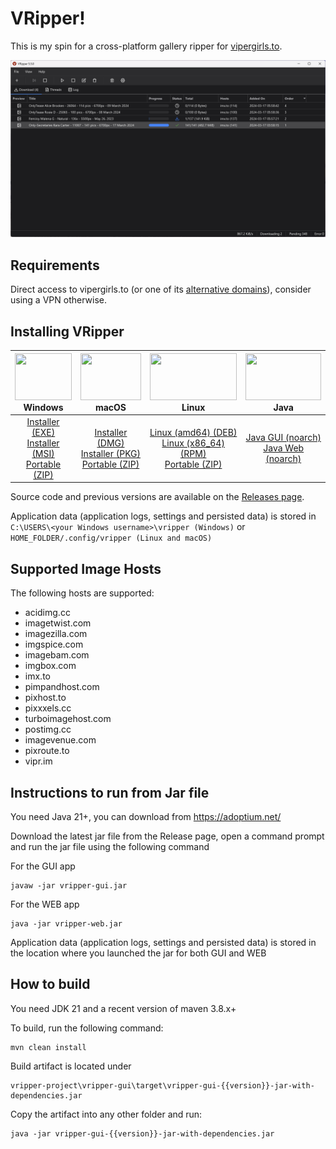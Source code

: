 # VRipper!

This is my spin for a cross-platform gallery ripper for [vipergirls.to](https://vipergirls.to).


![GitHub Image](/image.png)


## Requirements
Direct access to vipergirls.to (or one of its [alternative domains](https://vipergirls.to/threads/5887340)), consider using a VPN otherwise.

## Installing VRipper

<img src="https://github.com/stashapp/stash/raw/develop/docs/readme_assets/windows_logo.svg" width="100%" height="75"> Windows | <img src="https://github.com/stashapp/stash/raw/develop/docs/readme_assets/mac_logo.svg" width="100%" height="75"> macOS | <img src="https://github.com/stashapp/stash/raw/develop/docs/readme_assets/linux_logo.svg" width="100%" height="75"> Linux  | <img src="https://images.vexels.com/media/users/3/166401/isolated/preview/b82aa7ac3f736dd78570dd3fa3fa9e24-java-programming-language-icon-by-vexels.png" width="100%" height="75"> Java
:---:|:---:|:---:|:---:
[Installer (EXE)](https://github.com/death-claw/vripper-project/releases/download/5.5.0/vripper-windows-installer-5.5.0.exe) <br /> [Installer (MSI)](https://github.com/death-claw/vripper-project/releases/download/5.5.0/vripper-windows-installer-5.5.0.msi) <br /> [Portable (ZIP)](https://github.com/death-claw/vripper-project/releases/download/5.5.0/vripper-windows-portable-5.5.0.zip) | [Installer (DMG)](https://github.com/death-claw/vripper-project/releases/download/5.5.0/vripper-macos-5.5.0.dmg) <br /> [Installer (PKG)](https://github.com/death-claw/vripper-project/releases/download/5.5.0/vripper-macos-5.5.0.pkg) <br /> [Portable (ZIP)](https://github.com/death-claw/vripper-project/releases/download/5.5.0/vripper-macos-portable-5.5.0.zip)  | [Linux (amd64) (DEB)](https://github.com/death-claw/vripper-project/releases/download/5.5.0/vripper-linux-5.5.0_amd64.deb) <br /> [Linux (x86_64) (RPM)](https://github.com/death-claw/vripper-project/releases/download/5.5.0/vripper-linux-5.5.0.x86_64.rpm) <br /> [Portable (ZIP)](https://github.com/death-claw/vripper-project/releases/download/5.5.0/vripper-linux-portable-5.5.0.zip) | [Java GUI (noarch)](https://github.com/death-claw/vripper-project/releases/download/5.5.0/vripper-noarch-gui-5.5.0.jar) <br /> [Java Web (noarch)](https://github.com/death-claw/vripper-project/releases/download/5.5.0/vripper-noarch-web-5.5.0.jar)

Source code and previous versions are available on the [Releases page](https://github.com/death-claw/vripper-project/releases).  

Application data (application logs, settings and persisted data) is stored in `C:\USERS\<your Windows username>\vripper (Windows)` or `HOME_FOLDER/.config/vripper (Linux and macOS)`


## Supported Image Hosts
The following hosts are supported:
* acidimg.cc  
* imagetwist.com  
* imagezilla.com  
* imgspice.com  
* imagebam.com  
* imgbox.com  
* imx.to  
* pimpandhost.com  
* pixhost.to  
* pixxxels.cc  
* turboimagehost.com  
* postimg.cc  
* imagevenue.com  
* pixroute.to  
* vipr.im  

## Instructions to run from Jar file
You need Java 21+, you can download from https://adoptium.net/

Download the latest jar file from the Release page, open a command prompt and run the jar file using the following command

For the GUI app

    javaw -jar vripper-gui.jar

For the WEB app

    java -jar vripper-web.jar

Application data (application logs, settings and persisted data) is stored in the location where you launched the jar for both GUI and WEB


## How to build

You need JDK 21 and a recent version of maven 3.8.x+

To build, run the following command:

    mvn clean install

Build artifact is located under

    vripper-project\vripper-gui\target\vripper-gui-{{version}}-jar-with-dependencies.jar

Copy the artifact into any other folder and run:

    java -jar vripper-gui-{{version}}-jar-with-dependencies.jar
